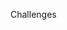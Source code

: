 Challenges

<!-- 1. (Easy) Change the background of the game -->
<!-- 2. (Easy) Get the hero to move up and down -->
<!-- 3. (Easy) Get 7 enemies to show up instead of 4 at a time -->
<!-- 4. (Intermediate) Get another type of enemy airplane to show up -->
<!-- 5. (Advanced) Collision Detection for the airplanes – when the hero collides with the enemy, have your score go down by 500. -->
<!-- 6. (Advanced) Collision Detection for the bullet – Have the score go up by 10 when an enemy is struck down.  -->
<!-- 7. (Advanced) Get the enemy to explode when it is hit -->
<!-- 8. (Advanced) When the bullet hits, make a sound. -->